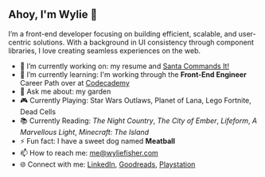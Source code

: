 ## Ahoy, I'm Wylie 👋

I’m a front-end developer focusing on building efficient, scalable, and user-centric solutions. With a background in UI consistency through component libraries, I love creating seamless experiences on the web.

- 🔭 I’m currently working on: my resume and [Santa Commands It!](https://wylie.github.io/SantaCommandsIt/)
- 🌱 I’m currently learning: I'm working through the **Front-End Engineer** Career Path over at [Codecademy](https://www.codecademy.com/profiles/wyliefisher)
- 💬 Ask me about: my garden
- 🎮 Currently Playing: Star Wars Outlaws, Planet of Lana, Lego Fortnite, Dead Cells
- 📚 Currently Reading: _The Night Country_, _The City of Ember_, _Lifeform_, _A Marvellous Light_, _Minecraft: The Island_
- ⚡ Fun fact: I have a sweet dog named **Meatball**
- 📫 How to reach me: me@wyliefisher.com
- 🌐 Connect with me: [LinkedIn](https://www.linkedin.com/in/wyliefisher/), [Goodreads](https://www.goodreads.com/user/show/7199856-wylie), [Playstation](https://profile.playstation.com/Mechascopic)

